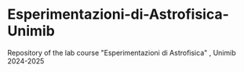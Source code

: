 # Esperimentazioni-di-Astrofisica-Unimib
Repository of the lab course "Esperimentazioni di Astrofisica" , Unimib 2024-2025
